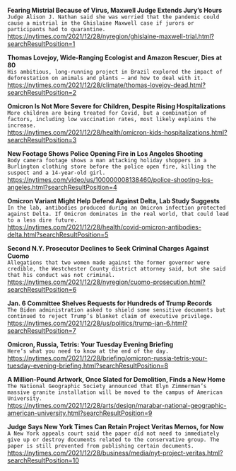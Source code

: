 **Fearing Mistrial Because of Virus, Maxwell Judge Extends Jury’s Hours**\
`Judge Alison J. Nathan said she was worried that the pandemic could cause a mistrial in the Ghislaine Maxwell case if jurors or participants had to quarantine.`\
https://nytimes.com/2021/12/28/nyregion/ghislaine-maxwell-trial.html?searchResultPosition=1

**Thomas Lovejoy, Wide-Ranging Ecologist and Amazon Rescuer, Dies at 80**\
`His ambitious, long-running project in Brazil explored the impact of deforestation on animals and plants — and how to deal with it.`\
https://nytimes.com/2021/12/28/climate/thomas-lovejoy-dead.html?searchResultPosition=2

**Omicron Is Not More Severe for Children, Despite Rising Hospitalizations**\
`More children are being treated for Covid, but a combination of factors, including low vaccination rates, most likely explains the increase.`\
https://nytimes.com/2021/12/28/health/omicron-kids-hospitalizations.html?searchResultPosition=3

**New Footage Shows Police Opening Fire in Los Angeles Shooting**\
`Body camera footage shows a man attacking holiday shoppers in a Burlington clothing store before the police open fire, killing the suspect and a 14-year-old girl.`\
https://nytimes.com/video/us/100000008138460/police-shooting-los-angeles.html?searchResultPosition=4

**Omicron Variant Might Help Defend Against Delta, Lab Study Suggests**\
`In the lab, antibodies produced during an Omicron infection protected against Delta. If Omicron dominates in the real world, that could lead to a less dire future.`\
https://nytimes.com/2021/12/28/health/covid-omicron-antibodies-delta.html?searchResultPosition=5

**Second N.Y. Prosecutor Declines to Seek Criminal Charges Against Cuomo**\
`Allegations that two women made against the former governor were credible, the Westchester County district attorney said, but she said that his conduct was not criminal.`\
https://nytimes.com/2021/12/28/nyregion/cuomo-prosecution.html?searchResultPosition=6

**Jan. 6 Committee Shelves Requests for Hundreds of Trump Records**\
`The Biden administration asked to shield some sensitive documents but continued to reject Trump’s blanket claim of executive privilege.`\
https://nytimes.com/2021/12/28/us/politics/trump-jan-6.html?searchResultPosition=7

**Omicron, Russia, Tetris: Your Tuesday Evening Briefing**\
`Here’s what you need to know at the end of the day.`\
https://nytimes.com/2021/12/28/briefing/omicron-russia-tetris-your-tuesday-evening-briefing.html?searchResultPosition=8

**A Million-Pound Artwork, Once Slated for Demolition, Finds a New Home**\
`The National Geographic Society announced that Elyn Zimmerman’s massive granite installation will be moved to the campus of American University.`\
https://nytimes.com/2021/12/28/arts/design/marabar-national-geographic-american-university.html?searchResultPosition=9

**Judge Says New York Times Can Retain Project Veritas Memos, for Now**\
`A New York appeals court said the paper did not need to immediately give up or destroy documents related to the conservative group. The paper is still prevented from publishing certain documents.`\
https://nytimes.com/2021/12/28/business/media/nyt-project-veritas.html?searchResultPosition=10

